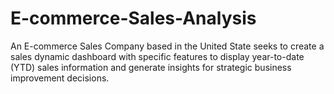 # E-commerce-Sales-Analysis
An E-commerce Sales Company based in the United State seeks to create a sales dynamic dashboard with specific features to display year-to-date (YTD) sales information and generate insights for strategic business improvement decisions.
